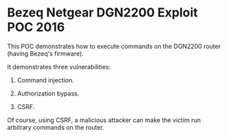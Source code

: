 Bezeq Netgear DGN2200 Exploit POC 2016
======================================

This POC demonstrates how to execute commands on the DGN2200 router (having Bezeq's firmware).

It demonstrates three vulnerabilities:

1. Command injection.

2. Authorization bypass.

3. CSRF.

Of course, using CSRF, a malicious attacker can make the victim run arbitrary commands on the router.

